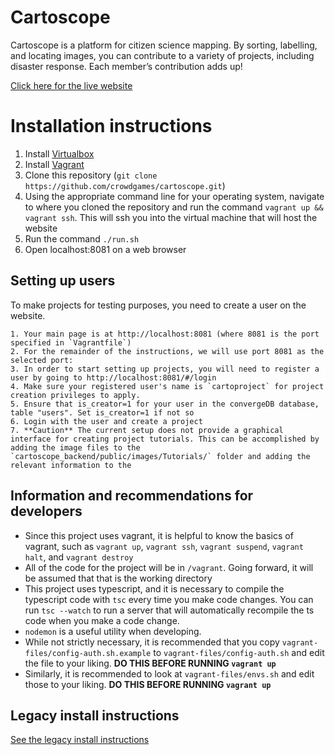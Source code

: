 # Cartoscope

Cartoscope is a platform for citizen science mapping. By sorting, labelling, and locating images, you can contribute to a variety of projects, including disaster response. Each member’s contribution adds up!

[Click here for the live website](https://cartosco.pe/#/home)

# Installation instructions

 1. Install [Virtualbox](https://www.virtualbox.org/)
 2. Install [Vagrant](https://www.vagrantup.com/downloads)
 3. Clone this repository (`git clone https://github.com/crowdgames/cartoscope.git`)
 4. Using the appropriate command line for your operating system, navigate to where you cloned the repository and run the command `vagrant up && vagrant ssh`. This will ssh you into the virtual machine that will host the website
 5. Run the command `./run.sh`
 6. Open localhost:8081 on a web browser

## Setting up users

To make projects for testing purposes, you need to create a user on the website.

	1. Your main page is at http://localhost:8081 (where 8081 is the port specified in `Vagrantfile`)
	2. For the remainder of the instructions, we will use port 8081 as the selected port:
	3. In order to start setting up projects, you will need to register a user by going to http://localhost:8081/#/login
	4. Make sure your registered user's name is `cartoproject` for project creation privileges to apply.
	5. Ensure that is_creator=1 for your user in the convergeDB database, table "users". Set is_creator=1 if not so
	6. Login with the user and create a project
	7. **Caution** The current setup does not provide a graphical interface for creating project tutorials. This can be accomplished by adding the image files to the `cartoscope_backend/public/images/Tutorials/` folder and adding the relevant information to the 
	
## Information and recommendations for developers

 - Since this project uses vagrant, it is helpful to know the basics of vagrant, such as `vagrant up`, `vagrant ssh`, `vagrant suspend`, `vagrant halt`, and `vagrant destroy`
 - All of the code for the project will be in `/vagrant`. Going forward, it will be assumed that that is the working directory
 - This project uses typescript, and it is necessary to compile the typescript code with `tsc` every time you make code changes. You can run `tsc --watch` to run a server that will automatically recompile the ts code when you make a code change.
 - `nodemon` is a useful utility when developing.
 - While not strictly necessary, it is recommended that you copy `vagrant-files/config-auth.sh.example` to `vagrant-files/config-auth.sh` and edit the file to your liking. **DO THIS BEFORE RUNNING `vagrant up`**
 - Similarly, it is recommended to look at `vagrant-files/envs.sh` and edit those to your liking. **DO THIS BEFORE RUNNING `vagrant up`**

## Legacy install instructions

[See the legacy install instructions](docs/legacy_install_instructions.md)

